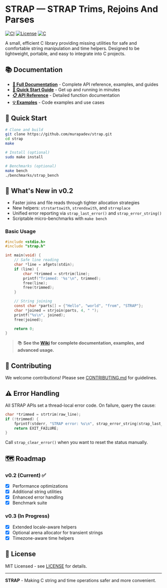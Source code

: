 # STRAP — STRAP Trims, Rejoins And Parses

[![CI](https://github.com/murapadev/strap/workflows/CI/badge.svg)](https://github.com/murapadev/strap/actions)
[![License](https://img.shields.io/badge/License-MIT-yellow.svg)](https://opensource.org/licenses/MIT)
[![C](https://img.shields.io/badge/language-C-blue.svg)](<https://en.wikipedia.org/wiki/C_(programming_language)>)

A small, efficient C library providing missing utilities for safe and comfortable string manipulation and time helpers. Designed to be lightweight, portable, and easy to integrate into C projects.

## 📚 Documentation

- **[📖 Full Documentation](../../wiki)** - Complete API reference, examples, and guides
- **[🚀 Quick Start Guide](../../wiki/Quick-Start)** - Get up and running in minutes
- **[📋 API Reference](../../wiki/API-Reference)** - Detailed function documentation
- **[💡 Examples](../../wiki/Examples)** - Code examples and use cases

## 🚀 Quick Start

```bash
# Clone and build
git clone https://github.com/murapadev/strap.git
cd strap
make

# Install (optional)
sudo make install

# Benchmarks (optional)
make bench
./benchmarks/strap_bench
```

## 🔔 What's New in v0.2

- Faster joins and file reads through tighter allocation strategies
- New helpers: `strstartswith`, `strendswith`, and `strreplace`
- Unified error reporting via `strap_last_error()` and `strap_error_string()`
- Scriptable micro-benchmarks with `make bench`

### Basic Usage

```c
#include <stdio.h>
#include "strap.h"

int main(void) {
    // Safe line reading
    char *line = afgets(stdin);
    if (line) {
        char *trimmed = strtrim(line);
        printf("Trimmed: '%s'\n", trimmed);
        free(line);
        free(trimmed);
    }

    // String joining
    const char *parts[] = {"Hello", "world", "from", "STRAP"};
    char *joined = strjoin(parts, 4, " ");
    printf("%s\n", joined);
    free(joined);

    return 0;
}
```

> 📚 **See the [Wiki](../../wiki) for complete documentation, examples, and advanced usage.**

## 🤝 Contributing

We welcome contributions! Please see [CONTRIBUTING.md](CONTRIBUTING.md) for guidelines.

## ⚠️ Error Handling

All STRAP APIs set a thread-local error code. On failure, query the cause:

```c
char *trimmed = strtrim(raw_line);
if (!trimmed) {
    fprintf(stderr, "STRAP error: %s\n", strap_error_string(strap_last_error()));
    return EXIT_FAILURE;
}
```

Call `strap_clear_error()` when you want to reset the status manually.

## 🗺️ Roadmap

### v0.2 (Current) ✅

- [x] Performance optimizations
- [x] Additional string utilities
- [x] Enhanced error handling
- [x] Benchmark suite

### v0.3 (In Progress)

- [x] Extended locale-aware helpers
- [x] Optional arena allocator for transient strings
- [x] Timezone-aware time helpers

## 📄 License

MIT Licensed - see [LICENSE](LICENSE) for details.

---

**STRAP** - Making C string and time operations safer and more convenient.

